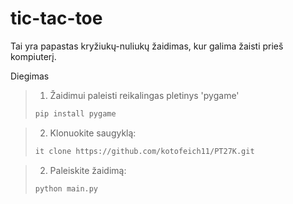 # tic-tac-toe

Tai yra papastas kryžiukų-nuliukų žaidimas, kur galima žaisti prieš kompiuterį.

Diegimas

>1. Žaidimui paleisti reikalingas pletinys 'pygame'
>
> ```bash
> pip install pygame

>2. Klonuokite saugyklą:
>
> ```bash
> it clone https://github.com/kotofeich11/PT27K.git

>2. Paleiskite žaidimą:
>
> ```bash
> python main.py